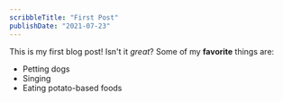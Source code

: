 ```yaml
---
scribbleTitle: "First Post"
publishDate: "2021-07-23"
---
```

This is my first blog post! Isn't it *great*?
Some of my **favorite** things are:
* Petting dogs
* Singing
* Eating potato-based foods
